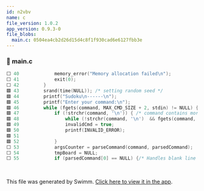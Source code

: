 ```yaml
---
id: n2vbv
name: c
file_version: 1.0.2
app_version: 0.9.3-0
file_blobs:
  main.c: 0504ea4cb2d26d15d4c8f1f930cad6e6127fbb3e
---
```


<!-- NOTE-swimm-snippet: the lines below link your snippet to Swimm -->
### 📄 main.c
```c
⬜ 40             memory_error("Memory allocation failed\n");
⬜ 41             exit(0);
⬜ 42         }
🟩 43         srand(time(NULL)); /* setting random seed */
🟩 44         printf("Sudoku\n------\n");
🟩 45         printf("Enter your command:\n");
🟩 46         while (fgets(command, MAX_CMD_SIZE + 2, stdin) != NULL) {
🟩 47             if (!strchr(command, '\n')) { /* command contains more than 256 chars */
🟩 48                 while (!strchr(command, '\n')  && fgets(command, MAX_CMD_SIZE + 2, stdin)); /* cleaning buffer */
🟩 49                 invalidCmd = true;
🟩 50                 printf(INVALID_ERROR);
🟩 51     
🟩 52             }
⬜ 53             argsCounter = parseCommand(command, parsedCommand);
⬜ 54             tmpBoard = NULL;
⬜ 55             if (parsedCommand[0] == NULL) {/* Handles blank line */
```

<br/>

This file was generated by Swimm. [Click here to view it in the app](https://swimm-web-app.web.app/repos/Z2l0aHViJTNBJTNBdGVzdGFwMTklM0ElM0Fyb3RlbWJhcjM=/docs/n2vbv).